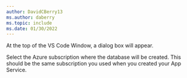 ```yaml
---
author: DavidCBerry13
ms.author: daberry
ms.topic: include
ms.date: 01/30/2022
---
```

At the top of the VS Code Window, a dialog box will appear.

Select the Azure subscription where the database will be created. This should be the same subscription you used when you created your App Service.